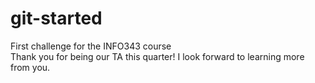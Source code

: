 # git-started
First challenge for the INFO343 course
<br>Thank you for being our TA this quarter! I look forward to learning more from you.</br>
